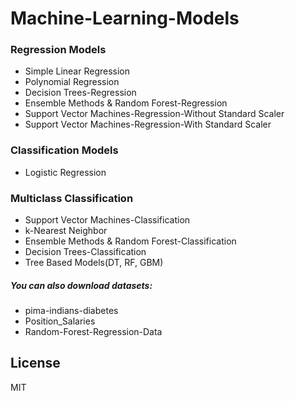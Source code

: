 # Machine-Learning-Models
 
### Regression Models  
  - Simple Linear Regression
  - Polynomial Regression
  - Decision Trees-Regression
  - Ensemble Methods & Random Forest-Regression
  - Support Vector Machines-Regression-Without Standard Scaler
  - Support Vector Machines-Regression-With Standard Scaler

### Classification Models  
   - Logistic Regression

### Multiclass Classification
  - Support Vector Machines-Classification 
  - k-Nearest Neighbor
  - Ensemble Methods & Random Forest-Classification
  - Decision Trees-Classification 
  - Tree Based Models(DT, RF, GBM)
   
##### You can also download datasets:
 
  - pima-indians-diabetes
  - Position_Salaries
  - Random-Forest-Regression-Data 
 
License
----

MIT 
